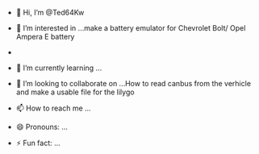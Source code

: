 - 👋 Hi, I’m @Ted64Kw
- 👀 I’m interested in ...make a battery emulator for Chevrolet Bolt/ Opel Ampera E battery

- 
- 🌱 I’m currently learning ...
- 💞️ I’m looking to collaborate on ...How to read canbus from the verhicle and make a usable file for the lilygo
- 📫 How to reach me ...
- 😄 Pronouns: ...
- ⚡ Fun fact: ...

<!---
HVberg/HVberg is a ✨ special ✨ repository because its `README.md` (this file) appears on your GitHub profile.
You can click the Preview link to take a look at your changes.
--->
